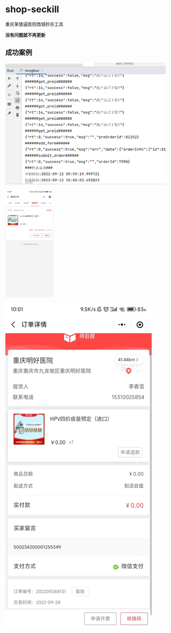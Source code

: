 # shop-seckill
重庆某傻逼医院商城秒杀工具

**没有问题就不再更新**



## 成功案例



![image-20220912101635766](./1.png)

<img src="./2.jpg" alt="image-20220912101635766" style="zoom: 33%;" />

![](./3.jpg)



